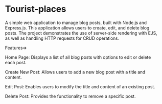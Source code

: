 # Tourist-places

A simple web application to manage blog posts, built with Node.js and Express.js. This application allows users to create, edit, and delete blog posts. The project demonstrates the use of server-side rendering with EJS, as well as handling HTTP requests for CRUD operations.

Features=>

Home Page: Displays a list of all blog posts with options to edit or delete each post.

Create New Post: Allows users to add a new blog post with a title and content.

Edit Post: Enables users to modify the title and content of an existing post.

Delete Post: Provides the functionality to remove a specific post.


